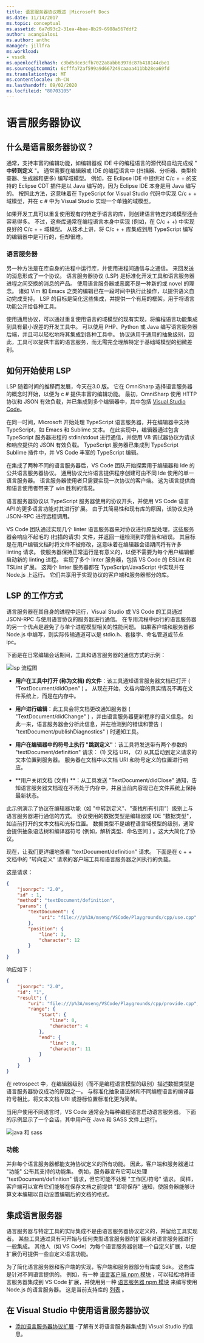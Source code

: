 ```yaml
---
title: 语言服务器协议概述 |Microsoft Docs
ms.date: 11/14/2017
ms.topic: conceptual
ms.assetid: 6a7d93c2-31ea-4bae-8b29-6988a567ddf2
author: acangialosi
ms.author: anthc
manager: jillfra
ms.workload:
- vssdk
ms.openlocfilehash: c3bd5dce3cfb7022a8abb6397dc87b418144cbe1
ms.sourcegitcommit: 6cfffa72af599a9d667249caaaa411bb28ea69fd
ms.translationtype: MT
ms.contentlocale: zh-CN
ms.lasthandoff: 09/02/2020
ms.locfileid: "80703105"
---
```

# <a name="language-server-protocol"></a>语言服务器协议

## <a name="what-is-the-language-server-protocol"></a>什么是语言服务器协议？

通常，支持丰富的编辑功能，如编辑器或 IDE 中的编程语言的源代码自动完成或 " **中转到定义** "。 通常需要在编辑器或 IDE 的编程语言中 (扫描器、分析器、类型检查器、生成器和更多) 编写域模型。 例如，在 Eclipse IDE 中提供对 C/c + + 的支持的 Eclipse CDT 插件是以 Java 编写的，因为 Eclipse IDE 本身是用 Java 编写的。 按照此方法，这意味着在 TypeScript for Visual Studio 代码中实现 C/c + + 域模型，并在 c # 中为 Visual Studio 实现一个单独的域模型。

如果开发工具可以重复使用现有的特定于语言的库，则创建语言特定的域模型还会容易得多。 不过，这些库通常在编程语言本身中实现 (例如，在 C/c + +) 中实现良好的 C/c + + 域模型。 从技术上讲，将 C/c + + 库集成到用 TypeScript 编写的编辑器中是可行的，但却很难。

### <a name="language-servers"></a>语言服务器

另一种方法是在库自身的进程中运行库，并使用进程间通信与之通信。 来回发送的消息形成了一个协议。 语言服务器协议 (LSP) 是标准化开发工具和语言服务器进程之间交换的消息的产品。 使用语言服务器或恶魔不是一种新的或 novel 的理念。 诸如 Vim 和 Emacs 之类的编辑已在一段时间中执行此操作，以提供语义自动完成支持。 LSP 的目标是简化这些集成，并提供一个有用的框架，用于将语言功能公开给各种工具。

使用通用协议，可以通过重复使用语言的域模型的现有实现，将编程语言功能集成到具有最小误差的开发工具中。 可以使用 PHP、Python 或 Java 编写语言服务器后端，并且可以轻松地将其集成到各种工具中。 协议适用于通用的抽象级别，因此，工具可以提供丰富的语言服务，而无需完全理解特定于基础域模型的细微差别。

## <a name="how-work-on-the-lsp-started"></a>如何开始使用 LSP

LSP 随着时间的推移而发展，今天在3.0 版。 它在 OmniSharp 选择语言服务器的概念时开始，以便为 c # 提供丰富的编辑功能。 最初，OmniSharp 使用 HTTP 协议和 JSON 有效负载，并已集成到多个编辑器中，其中包括 [Visual Studio Code](https://code.visualstudio.com)。

在同一时间，Microsoft 开始处理 TypeScript 语言服务器，并在编辑器中支持 TypeScript，如 Emacs 和 Sublime 文本。 在此实现中，编辑器通过包含 TypeScript 服务器进程的 stdin/stdout 进行通信，并使用 V8 调试器协议为请求和响应提供的 JSON 有效负载。 TypeScript 服务器已集成到 TypeScript Sublime 插件中，并 VS Code 丰富的 TypeScript 编辑。

在集成了两种不同的语言服务器后，VS Code 团队开始探索用于编辑器和 Ide 的公共语言服务器协议。 通用协议允许语言提供程序创建可由不同 Ide 使用的单一语言服务器。 语言服务器使用者只需要实现一次协议的客户端。 这为语言提供商和语言使用者带来了 win 胜利的情况。

语言服务器协议以 TypeScript 服务器使用的协议开头，并使用 VS Code 语言 API 的更多语言功能对其进行扩展。 由于其简易性和现有库的原因，该协议支持 JSON-RPC 进行远程调用。

VS Code 团队通过实现几个 linter 语言服务器来对协议进行原型处理，这些服务器会响应不起毛的 (扫描的请求) 文件，并返回一组检测到的警告和错误。 其目标是在用户编辑文档时将文件不被修改，这意味着在编辑器会话期间将有许多 linting 请求。 使服务器保持正常运行是有意义的，以便不需要为每个用户编辑都启动新的 linting 进程。 实现了多个 linter 服务器，包括 VS Code 的 ESLint 和 TSLint 扩展。 这两个 linter 服务器都在 TypeScript/JavaScript 中实现并在 Node.js 上运行。 它们共享用于实现协议的客户端和服务器部分的库。

## <a name="how-the-lsp-works"></a>LSP 的工作方式

语言服务器在其自身的进程中运行，Visual Studio 或 VS Code 的工具通过 JSON-RPC 与使用语言协议的服务器进行通信。 在专用流程中运行的语言服务器的另一个优点是避免了与单个进程模型相关的性能问题。 如果客户端和服务器都 Node.js 中编写，则实际传输通道可以是 stdio.h、套接字、命名管道或节点 ipc。

下面是在日常编辑会话期间，工具和语言服务器的通信方式的示例：

![lsp 流程图](media/lsp-flow-diagram.png)

* **用户在工具中打开 (称为文档) 的文件**：该工具通知语言服务器文档已打开 ( "TextDocument/didOpen" ) 。 从现在开始，文档内容的真实情况不再在文件系统上，而是在内存中。

* **用户进行编辑**：此工具会将文档更改通知服务器 ( "TextDocument/didChange" ) ，并由语言服务器更新程序的语义信息。 如此一来，语言服务器会分析此信息，并在检测到的错误和警告 ( "textDocument/publishDiagnostics" ) 时通知工具。

* **用户在编辑器中的符号上执行 "跳到定义"**：该工具将发送带有两个参数的 "textDocument/definition" 请求： (1) 文档 URI， (2) 从其启动到定义请求的文本位置到服务器。 服务器在文档中以文档 URI 和符号定义的位置进行响应。

* **用户关闭文档 (文件) **：从工具发送 "TextDocument/didClose" 通知，告知语言服务器文档现在不再处于内存中，并且当前内容现已在文件系统上保持最新状态。

此示例演示了协议在编辑器功能（如 "中转到定义"、"查找所有引用"）级别上与语言服务器进行通信的方式。 协议使用的数据类型是编辑器或 IDE "数据类型"，如当前打开的文本文档和光标位置。 数据类型不是编程语言域模型的级别，通常会提供抽象语法树和编译器符号 (例如，解析类型、命名空间 ) 。这大大简化了协议。

现在，让我们更详细地查看 "textDocument/definition" 请求。 下面是在 c + + 文档中的 "转向定义" 请求的客户端工具和语言服务器之间执行的负载。

这是请求：

```json
{
    "jsonrpc": "2.0",
    "id" : 1,
    "method": "textDocument/definition",
    "params": {
        "textDocument": {
            "uri": "file:///p%3A/mseng/VSCode/Playgrounds/cpp/use.cpp"
        },
        "position": {
            "line": 3,
            "character": 12
        }
    }
}
```

响应如下：

```json
{
    "jsonrpc": "2.0",
    "id": "1",
    "result": {
        "uri": "file:///p%3A/mseng/VSCode/Playgrounds/cpp/provide.cpp",
        "range": {
            "start": {
                "line": 0,
                "character": 4
            },
            "end": {
                "line": 0,
                "character": 11
            }
        }
    }
}
```

在 retrospect 中，在编辑器级别（而不是编程语言模型的级别）描述数据类型是语言服务器协议成功的原因之一。 与标准化抽象语法树和不同编程语言的编译器符号相比，将文本文档 URI 或游标位置标准化更为简单。

当用户使用不同语言时，VS Code 通常会为每种编程语言启动语言服务器。 下面的示例显示了一个会话，其中用户在 Java 和 SASS 文件上运行。

![java 和 sass](media/lsp-java-and-sass.png)

### <a name="capabilities"></a>功能

并非每个语言服务器都能支持协议定义的所有功能。 因此，客户端和服务器通过 "功能" 公布其支持的功能集。 例如，服务器宣布它可以处理 "textDocument/definition" 请求，但它可能不处理 "工作区/符号" 请求。 同样，客户端可以宣布它们能够在保存文档之前提供 "即将保存" 通知，使服务器能够计算文本编辑以自动设置编辑后的文档的格式。

## <a name="integrating-a-language-server"></a>集成语言服务器

语言服务器与特定工具的实际集成不是由语言服务器协议定义的，并留给工具实现者。 某些工具通过具有可开始与任何类型语言服务器的扩展来对语言服务器进行一般集成。 其他人（如 VS Code）为每个语言服务器创建一个自定义扩展，以便扩展仍可提供一些自定义语言功能。

为了简化语言服务器和客户端的实现，客户端和服务器部分有库或 Sdk。 这些库是针对不同语言提供的。 例如，有一种 [语言客户端 npm 模块](https://www.npmjs.com/package/vscode-languageclient) ，可以轻松地将语言服务器集成到 VS Code 扩展，并使用另一种 [语言服务器 npm 模块](https://www.npmjs.com/package/vscode-languageserver) 来编写使用 Node.js 的语言服务器。 这是当前支持库的 [列表](https://github.com/Microsoft/language-server-protocol/wiki/Protocol-Implementations) 。

## <a name="using-the-language-server-protocol-in-visual-studio"></a>在 Visual Studio 中使用语言服务器协议

* [添加语言服务器协议扩展](adding-an-lsp-extension.md) -了解有关将语言服务器集成到 Visual Studio 的信息。
